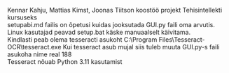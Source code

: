 Kennar Kahju, Mattias Kimst, Joonas Tiitson koostöö projekt Tehisintellekti kursuseks  
setupabi.md failis on õpetusi kuidas jooksutada GUI.py faili oma arvutis. Linux kasutajad peavad setup.bat käske manuaalselt käivitama.  
Kindlasti peab olema tesseracti asukoht C:\Program Files\Tesseract-OCR\tesseract.exe
Kui tesseract asub mujal siis tuleb muuta GUI.py-s faili asukoha nime real 188  
Tesseract nõuab Python 3.11 kasutamist
